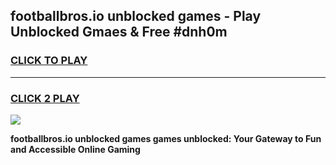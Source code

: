 
## footballbros.io unblocked games - Play Unblocked Gmaes & Free #dnh0m
<h3>
<a href="https://premium.freeplayer.one?title=footballbros.io_unblocked_games&ref=03M">CLICK TO PLAY</a></h3>
<hr>

<h3>
<a href="https://premium.freeplayer.one?title=footballbros.io_unblocked_games&ref=03M">CLICK 2 PLAY</a>
  
</h3>

<a href="https://premium.freeplayer.one?title=footballbros.io_unblocked_games&ref=03M"><img src="https://clearcache.store/games.png"></a>


**footballbros.io unblocked games games unblocked: Your Gateway to Fun and Accessible Online Gaming**
